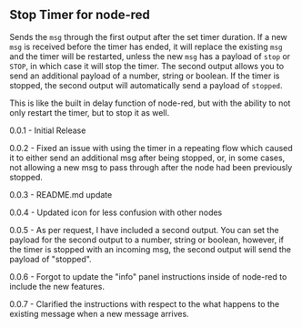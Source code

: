 Stop Timer for node-red
----------------------------

Sends the `msg` through the first output after the set timer duration. If a new `msg` is received before the timer has ended, it will replace the existing `msg` and the timer will be restarted, unless the new `msg` has a payload of `stop` or `STOP`, in which case it will stop the timer. The second output allows you to send an additional payload of a number, string or boolean. If the timer is stopped, the second output will automatically send a payload of `stopped`.

This is like the built in delay function of node-red, but with the ability to not only restart the timer, but to stop it as well.

0.0.1 - Initial Release

0.0.2 - Fixed an issue with using the timer in a repeating flow which caused it to either send an additional msg after being stopped, or, in some cases, not allowing a new msg to pass through after the node had been previously stopped.

0.0.3 - README.md update

0.0.4 - Updated icon for less confusion with other nodes

0.0.5 - As per request, I have included a second output. You can set the payload for the second output to a number, string or boolean, however, if the timer is stopped with an incoming msg, the second output will send the payload of "stopped".

0.0.6 - Forgot to update the "info" panel instructions inside of node-red to include the new features.

0.0.7 - Clarified the instructions with respect to the what happens to the existing message when a new message arrives.
